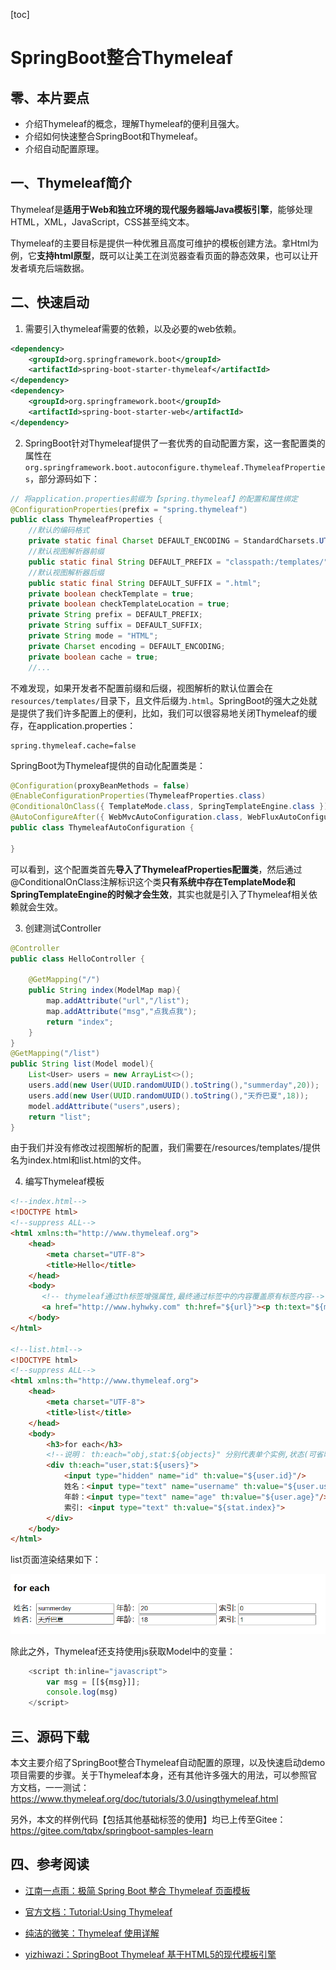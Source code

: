 [toc]

# SpringBoot整合Thymeleaf

## 零、本片要点

- 介绍Thymeleaf的概念，理解Thymeleaf的便利且强大。
- 介绍如何快速整合SpringBoot和Thymeleaf。
- 介绍自动配置原理。

## 一、Thymeleaf简介

Thymeleaf是**适用于Web和独立环境的现代服务器端Java模板引擎**，能够处理HTML，XML，JavaScript，CSS甚至纯文本。

Thymeleaf的主要目标是提供一种优雅且高度可维护的模板创建方法。拿Html为例，它**支持html原型**，既可以让美工在浏览器查看页面的静态效果，也可以让开发者填充后端数据。

## 二、快速启动

1. 需要引入thymeleaf需要的依赖，以及必要的web依赖。

```xml
<dependency>
    <groupId>org.springframework.boot</groupId>
    <artifactId>spring-boot-starter-thymeleaf</artifactId>
</dependency>
<dependency>
    <groupId>org.springframework.boot</groupId>
    <artifactId>spring-boot-starter-web</artifactId>
</dependency>
```

2. SpringBoot针对Thymeleaf提供了一套优秀的自动配置方案，这一套配置类的属性在`org.springframework.boot.autoconfigure.thymeleaf.ThymeleafProperties`，部分源码如下：

```java
// 将application.properties前缀为【spring.thymeleaf】的配置和属性绑定
@ConfigurationProperties(prefix = "spring.thymeleaf")
public class ThymeleafProperties {
    //默认的编码格式
	private static final Charset DEFAULT_ENCODING = StandardCharsets.UTF_8;
    //默认视图解析器前缀
	public static final String DEFAULT_PREFIX = "classpath:/templates/";
    //默认视图解析器后缀
	public static final String DEFAULT_SUFFIX = ".html";
	private boolean checkTemplate = true;
	private boolean checkTemplateLocation = true;
	private String prefix = DEFAULT_PREFIX;
	private String suffix = DEFAULT_SUFFIX;
	private String mode = "HTML";
	private Charset encoding = DEFAULT_ENCODING;
	private boolean cache = true;
    //...
```

不难发现，如果开发者不配置前缀和后缀，视图解析的默认位置会在`resources/templates/`目录下，且文件后缀为`.html`。SpringBoot的强大之处就是提供了我们许多配置上的便利，比如，我们可以很容易地关闭Thymeleaf的缓存，在application.properties：

```properties
spring.thymeleaf.cache=false
```

SpringBoot为Thymeleaf提供的自动化配置类是：

```java
@Configuration(proxyBeanMethods = false)
@EnableConfigurationProperties(ThymeleafProperties.class)
@ConditionalOnClass({ TemplateMode.class, SpringTemplateEngine.class })
@AutoConfigureAfter({ WebMvcAutoConfiguration.class, WebFluxAutoConfiguration.class })
public class ThymeleafAutoConfiguration {
    
}
```

可以看到，这个配置类首先**导入了ThymeleafProperties配置类**，然后通过@ConditionalOnClass注解标识这个类**只有系统中存在TemplateMode和SpringTemplateEngine的时候才会生效**，其实也就是引入了Thymeleaf相关依赖就会生效。

3. 创建测试Controller

```java
@Controller
public class HelloController {

    @GetMapping("/")
    public String index(ModelMap map){
        map.addAttribute("url","/list");
        map.addAttribute("msg","点我点我");
        return "index";
    }
}
@GetMapping("/list")
public String list(Model model){
    List<User> users = new ArrayList<>();
    users.add(new User(UUID.randomUUID().toString(),"summerday",20));
    users.add(new User(UUID.randomUUID().toString(),"天乔巴夏",18));
    model.addAttribute("users",users);
    return "list";
}
```

由于我们并没有修改过视图解析的配置，我们需要在/resources/templates/提供名为index.html和list.html的文件。

4. 编写Thymeleaf模板

```html
<!--index.html-->
<!DOCTYPE html>
<!--suppress ALL-->
<html xmlns:th="http://www.thymeleaf.org">
    <head>
        <meta charset="UTF-8">
        <title>Hello</title>
    </head>
    <body>
       <!-- thymeleaf通过th标签增强属性,最终通过标签中的内容覆盖原有标签内容-->
       <a href="http://www.hyhwky.com" th:href="${url}"><p th:text="${msg}"></p> </a>
    </body>
</html>

<!--list.html-->
<!DOCTYPE html>
<!--suppress ALL-->
<html xmlns:th="http://www.thymeleaf.org">
    <head>
        <meta charset="UTF-8">
        <title>list</title>
    </head>
    <body>
        <h3>for each</h3>
        <!--说明： th:each="obj,stat:${objects}" 分别代表单个实例,状态(可省略),待遍历对象-->
        <div th:each="user,stat:${users}">
            <input type="hidden" name="id" th:value="${user.id}"/>
            姓名：<input type="text" name="username" th:value="${user.username}"/>
            年龄：<input type="text" name="age" th:value="${user.age}"/>
            索引: <input type="text" th:value="${stat.index}">
        </div>
    </body>
</html>
```

list页面渲染结果如下：

![](img/sb3.png)

除此之外，Thymeleaf还支持使用js获取Model中的变量：

```js
    <script th:inline="javascript">
		var msg = [[${msg}]];
		console.log(msg)
    </script>
```

## 三、源码下载

本文主要介绍了SpringBoot整合Thymeleaf自动配置的原理，以及快速启动demo项目需要的步骤。关于Thymeleaf本身，还有其他许多强大的用法，可以参照官方文档，一一测试：https://www.thymeleaf.org/doc/tutorials/3.0/usingthymeleaf.html

另外，本文的样例代码【包括其他基础标签的使用】均已上传至Gitee：https://gitee.com/tqbx/springboot-samples-learn

## 四、参考阅读

- [江南一点雨：极简 Spring Boot 整合 Thymeleaf 页面模板](http://www.javaboy.org/2019/0613/springboot-thymeleaf.html)
- [官方文档：Tutorial:Using Thymeleaf](https://www.thymeleaf.org/doc/tutorials/3.0/usingthymeleaf.html)

- [纯洁的微笑：Thymeleaf 使用详解](http://www.ityouknow.com/springboot/2016/05/01/spring-boot-thymeleaf.html)
- [yizhiwazi：SpringBoot Thymeleaf 基于HTML5的现代模板引擎](https://www.jianshu.com/p/8dc48fa74e7e)
